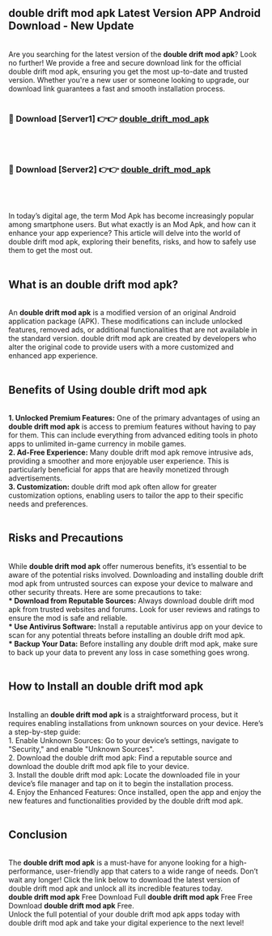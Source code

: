 ## double drift mod apk Latest Version APP Android Download - New Update
<br>
Are you searching for the latest version of the <strong>double drift mod apk</strong>? Look no further! We provide a free and secure download link for the official double drift mod apk, ensuring you get the most up-to-date and trusted version. Whether you're a new user or someone looking to upgrade, our download link guarantees a fast and smooth installation process.
<br>
<br>
<h3>🔴 Download [Server1] 👉👉 <a href="https://modyolo.store/double+drift+mod+apk">double_drift_mod_apk</a></h3><br>
<br>
<h3>🔴 Download [Server2] 👉👉 <a href="https://modyolo.store/double+drift+mod+apk">double_drift_mod_apk</a></h3><br>
<br>
<br>
In today’s digital age, the term Mod Apk has become increasingly popular among smartphone users. But what exactly is an Mod Apk, and how can it enhance your app experience? This article will delve into the world of double drift mod apk, exploring their benefits, risks, and how to safely use them to get the most out.
<br>
<br>
<h2>What is an double drift mod apk?</h2>
<br>
An <strong>double drift mod apk</strong> is a modified version of an original Android application package (APK). These modifications can include unlocked features, removed ads, or additional functionalities that are not available in the standard version. double drift mod apk are created by developers who alter the original code to provide users with a more customized and enhanced app experience.
<br>
<br>
<h2>Benefits of Using double drift mod apk</h2>
<br>
<strong> 1. Unlocked Premium Features:</strong> One of the primary advantages of using an <strong>double drift mod apk</strong> is access to premium features without having to pay for them. This can include everything from advanced editing tools in photo apps to unlimited in-game currency in mobile games.
<br>
<strong> 2. Ad-Free Experience:</strong> Many double drift mod apk remove intrusive ads, providing a smoother and more enjoyable user experience. This is particularly beneficial for apps that are heavily monetized through advertisements.
<br>
<strong> 3. Customization:</strong> double drift mod apk often allow for greater customization options, enabling users to tailor the app to their specific needs and preferences.
<br>
<br>
<h2>Risks and Precautions</h2>
<br>
While <strong>double drift mod apk</strong> offer numerous benefits, it’s essential to be aware of the potential risks involved. Downloading and installing double drift mod apk from untrusted sources can expose your device to malware and other security threats. Here are some precautions to take:
<br>
<strong> * Download from Reputable Sources:</strong> Always download double drift mod apk from trusted websites and forums. Look for user reviews and ratings to ensure the mod is safe and reliable.
<br>
<strong> * Use Antivirus Software:</strong> Install a reputable antivirus app on your device to scan for any potential threats before installing an double drift mod apk.
<br>
<strong> * Backup Your Data:</strong> Before installing any double drift mod apk, make sure to back up your data to prevent any loss in case something goes wrong.
<br>
<br>
<h2>How to Install an double drift mod apk</h2>
<br>
Installing an <strong>double drift mod apk</strong> is a straightforward process, but it requires enabling installations from unknown sources on your device. Here’s a step-by-step guide:
<br>
 1. Enable Unknown Sources: Go to your device’s settings, navigate to "Security," and enable "Unknown Sources".
<br>
 2. Download the double drift mod apk: Find a reputable source and download the double drift mod apk file to your device.
<br>
 3. Install the double drift mod apk: Locate the downloaded file in your device’s file manager and tap on it to begin the installation process.
<br>
 4. Enjoy the Enhanced Features: Once installed, open the app and enjoy the new features and functionalities provided by the double drift mod apk.
<br>
<br>
<h2><strong>Conclusion</strong></h2>
<br>
The <strong>double drift mod apk</strong> is a must-have for anyone looking for a high-performance, user-friendly app that caters to a wide range of needs. Don’t wait any longer! Click the link below to download the latest version of double drift mod apk and unlock all its incredible features today.
<br>
<strong>double drift mod apk</strong> Free Download Full <strong>double drift mod apk</strong> Free Free Download <strong>double drift mod apk</strong> Free.
<br>
Unlock the full potential of your double drift mod apk apps today with double drift mod apk and take your digital experience to the next level!